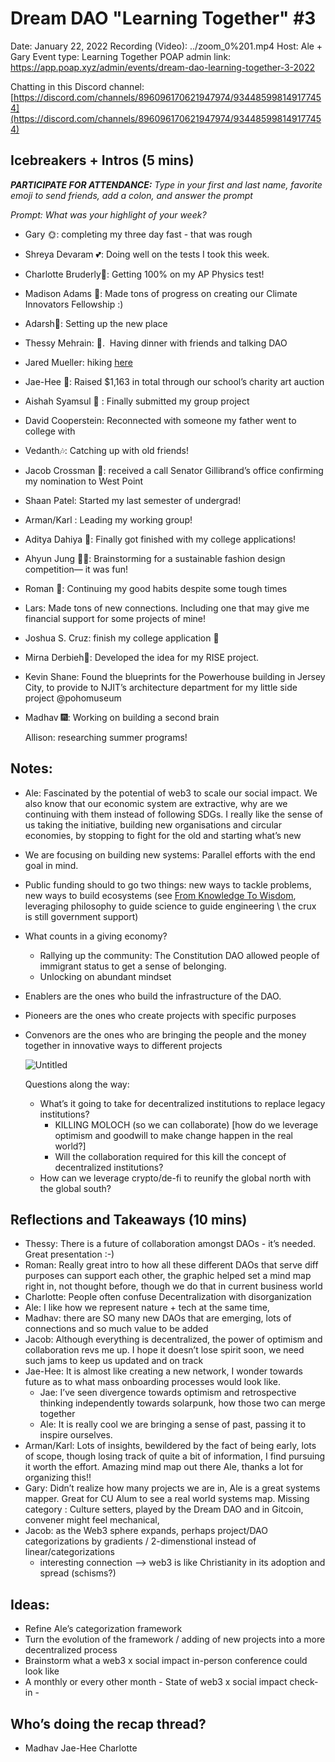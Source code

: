 # Dream DAO "Learning Together" #3

Date: January 22, 2022
Recording (Video): ../zoom_0%201.mp4
Host: Ale + Gary
Event type: Learning Together
POAP admin link: https://app.poap.xyz/admin/events/dream-dao-learning-together-3-2022

Chatting in this Discord channel: [https://discord.com/channels/896096170621947974/934485998149177454](https://discord.com/channels/896096170621947974/934485998149177454)

## Icebreakers + Intros (5 mins)

***PARTICIPATE FOR ATTENDANCE:** Type in your first and last name, favorite emoji to send friends, add a colon, and answer the prompt*

*Prompt: What was your highlight of your week?*

- Gary 🌞: completing my three day fast - that was rough
- Shreya Devaram 💕: Doing well on the tests I took this week.
- Charlotte Bruderly🌱: Getting 100% on my AP Physics test!
- Madison Adams 🚀: Made tons of progress on creating our Climate Innovators Fellowship :)
- Adarsh🚀:  Setting up the new place
- Thessy Mehrain: 🥰.  Having dinner with friends and talking DAO
- Jared Mueller: hiking [here](https://en.wikipedia.org/wiki/Hanna_Park)
- Jae-Hee 🦧: Raised $1,163 in total through our school’s charity art auction
- Aishah Syamsul 🌺 : Finally submitted my group project
- David Cooperstein: Reconnected with someone my father went to college with
- Vedanth🎶: Catching up with old friends!
- Jacob Crossman 🗿: received a call Senator Gillibrand’s office confirming my nomination to West Point
- Shaan Patel: Started my last semester of undergrad!
- Arman/Karl : Leading my working group!
- Aditya Dahiya 💖: Finally got finished with my college applications!
- Ahyun Jung 🧚‍♀️: Brainstorming for a sustainable fashion design competition— it was fun!
- Roman 🎪: Continuing my good habits despite some tough times
- Lars: Made tons of new connections. Including one that may give me financial support for some projects of mine!
- Joshua S. Cruz: finish my college application 🥳
- Mirna Derbieh🤩: Developed the idea for my RISE project.
- Kevin Shane: Found the blueprints for the Powerhouse building in Jersey City, to provide to NJIT’s architecture department for my little side project @pohomuseum
- Madhav 🎆:  Working on building a second brain
    
    Allison: researching summer programs!
    

## Notes:

- Ale: Fascinated by the potential of web3 to scale our social impact. We also know that our economic system are extractive, why are we continuing with them instead of following SDGs. I really like the sense of us taking the initiative, building new organisations and circular economies, by stopping to fight for the old and starting what’s new
- We are focusing on building new systems: Parallel efforts with the end goal in mind.
- Public funding should to go two things: new ways to tackle problems, new ways to build ecosystems (see [From Knowledge To Wisdom](https://www.ucl.ac.uk/from-knowledge-to-wisdom/), leveraging philosophy to guide science to guide engineering \\ the crux is still government support)
- What counts in a giving economy?
    - Rallying up the community: The Constitution DAO allowed people of immigrant status to get a sense of belonging.
    - Unlocking on abundant mindset
- Enablers are the ones who build the infrastructure of the DAO.
- Pioneers are the ones who create projects with specific purposes
- Convenors are the ones who are bringing the people and the money together in innovative ways to different projects
    
    
    ![Untitled](Dream%20DAO%20Learning%20Together%20#3%20395f19ec6f1243688cc231db0baa78cd/Untitled.png)
    
    Questions along the way:
    
    - What’s it going to take for decentralized institutions to replace legacy institutions?
        - KILLING MOLOCH (so we can collaborate) [how do we leverage optimism and goodwill to make change happen in the real world?]
        - Will the collaboration required for this kill the concept of decentralized institutions?
    - How can we leverage crypto/de-fi to reunify the global north with the global south?
    

## Reflections and Takeaways (10 mins)

- Thessy: There is a future of collaboration amongst DAOs - it’s needed. Great presentation :-)
- Roman: Really great intro to how all these different DAOs that serve diff purposes can support each other, the graphic helped set a mind map right in, not thought before, though we do that in current business world
- Charlotte: People often confuse Decentralization with disorganization
- Ale: I like how we represent nature + tech at the same time,
- Madhav:  there are SO many new DAOs that are emerging, lots of connections and so much value to be added
- Jacob: Although everything is decentralized, the power of optimism and collaboration revs me up. I hope it doesn’t lose spirit soon, we need such jams to keep us updated and on track
- Jae-Hee: It is almost like creating a new network, I wonder towards future as to what mass onboarding processes would look like.
    - Jae: I’ve seen divergence towards optimism and retrospective thinking independently towards solarpunk, how those two can merge together
    - Ale: It is really cool we are bringing a sense of past, passing it to inspire ourselves.
- Arman/Karl: Lots of insights, bewildered by the fact of being early, lots of scope, though losing track of quite a bit of information, I find pursuing it worth the effort. Amazing mind map out there Ale, thanks a lot for organizing this!!
- Gary: Didn’t realize how many projects we are in, Ale is a great systems mapper. Great for CU Alum to see a real world systems map. Missing category : Culture setters, played by the Dream DAO and in Gitcoin, convener might feel mechanical,
- Jacob: as the Web3 sphere expands, perhaps project/DAO categorizations by gradients / 2-dimenstional instead of linear/categorizations
    - interesting connection —> web3 is like Christianity in its adoption and spread (schisms?)

## Ideas:

- Refine Ale’s categorization framework
- Turn the evolution of the framework / adding of new projects into a more decentralized process
- Brainstorm what a web3 x social impact in-person conference could look like
- A monthly or every other month - State of web3 x social impact check-in -

## Who’s doing the recap thread?

- Madhav Jae-Hee Charlotte